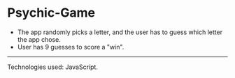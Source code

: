 # Psychic-Game

* The app randomly picks a letter, and the user has to guess which letter the app chose.
* User has 9 guesses to score a "win".

**********************

Technologies used: JavaScript.